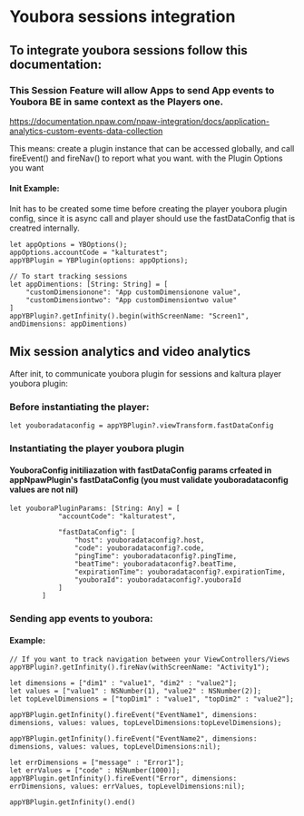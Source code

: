 # Youbora sessions integration

## To integrate youbora sessions follow this documentation:
### This Session Feature  will allow Apps to send App events to Youbora BE in same context as the Players one.

https://documentation.npaw.com/npaw-integration/docs/application-analytics-custom-events-data-collection

This means: create a plugin instance that can be accessed globally, and call fireEvent() and fireNav() to report what you want.
with the Plugin Options you want

#### Init Example:
Init has to be created some time before creating the player youbora plugin config,
since it is async call and player should use the fastDataConfig that is creatred internally.

```
let appOptions = YBOptions();
appOptions.accountCode = "kalturatest";
appYBPlugin = YBPlugin(options: appOptions);

// To start tracking sessions
let appDimentions: [String: String] = [
	"customDimensionone": "App customDimensionone value",
	"customDimensiontwo": "App customDimensiontwo value"
]
appYBPlugin?.getInfinity().begin(withScreenName: "Screen1", andDimensions: appDimentions)
```

## Mix session analytics and video analytics
After init, to communicate youbora plugin for sessions and kaltura player youbora plugin:

### Before instantiating the player:
```
let youboradataconfig = appYBPlugin?.viewTransform.fastDataConfig
```
### Instantiating the player youbora plugin
#### YouboraConfig initiliazation with fastDataConfig params crfeated in appNpawPlugin's fastDataConfig (you must validate youboradataconfig values are not nil)

```
let youboraPluginParams: [String: Any] = [
            "accountCode": "kalturatest",
            
            "fastDataConfig": [
                "host": youboradataconfig?.host,
                "code": youboradataconfig?.code,
                "pingTime": youboradataconfig?.pingTime,
                "beatTime": youboradataconfig?.beatTime,
                "expirationTime": youboradataconfig?.expirationTime,
                "youboraId": youboradataconfig?.youboraId
            ]
        ]
```

### Sending app events to youbora:

#### Example:

```
// If you want to track navigation between your ViewControllers/Views
appYBPlugin?.getInfinity().fireNav(withScreenName: "Activity1");

let dimensions = ["dim1" : "value1", "dim2" : "value2"];
let values = ["value1" : NSNumber(1), "value2" : NSNumber(2)];
let topLevelDimensions = ["topDim1" : "value1", "topDim2" : "value2"];
           
appYBPlugin.getInfinity().fireEvent("EventName1", dimensions: dimensions, values: values, topLevelDimensions:topLevelDimensions);
            
appYBPlugin.getInfinity().fireEvent("EventName2", dimensions: dimensions, values: values, topLevelDimensions:nil);

let errDimensions = ["message" : "Error1"];
let errValues = ["code" : NSNumber(1000)];
appYBPlugin.getInfinity().fireEvent("Error", dimensions: errDimensions, values: errValues, topLevelDimensions:nil);
               
appYBPlugin.getInfinity().end()
```
